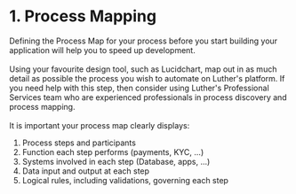 # 1. Process Mapping

Defining the Process Map for your process before you start building your application will help you to speed up development.\
\
Using your favourite design tool, such as Lucidchart, map out in as much detail as possible the process you wish to automate on Luther's platform. If you need help with this step, then consider using Luther's Professional Services team who are experienced professionals in process discovery and process mapping.\
\
It is important your process map clearly displays:

1. Process steps and participants
2. Function each step performs (payments, KYC, ...)
3. Systems involved in each step (Database, apps, ...)
4. Data input and output at each step
5. Logical rules, including validations, governing each step

